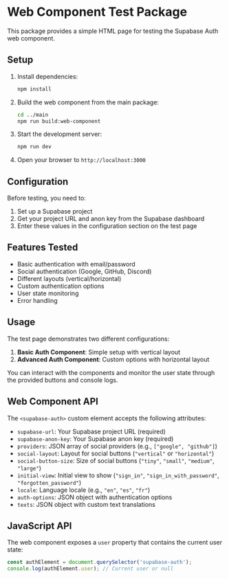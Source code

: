# Web Component Test Package

This package provides a simple HTML page for testing the Supabase Auth web component.

## Setup

1. Install dependencies:
   ```bash
   npm install
   ```

2. Build the web component from the main package:
   ```bash
   cd ../main
   npm run build:web-component
   ```

3. Start the development server:
   ```bash
   npm run dev
   ```

4. Open your browser to `http://localhost:3000`

## Configuration

Before testing, you need to:

1. Set up a Supabase project
2. Get your project URL and anon key from the Supabase dashboard
3. Enter these values in the configuration section on the test page

## Features Tested

- Basic authentication with email/password
- Social authentication (Google, GitHub, Discord)
- Different layouts (vertical/horizontal)
- Custom authentication options
- User state monitoring
- Error handling

## Usage

The test page demonstrates two different configurations:

1. **Basic Auth Component**: Simple setup with vertical layout
2. **Advanced Auth Component**: Custom options with horizontal layout

You can interact with the components and monitor the user state through the provided buttons and console logs.

## Web Component API

The `<supabase-auth>` custom element accepts the following attributes:

- `supabase-url`: Your Supabase project URL (required)
- `supabase-anon-key`: Your Supabase anon key (required)
- `providers`: JSON array of social providers (e.g., `["google", "github"]`)
- `social-layout`: Layout for social buttons (`"vertical"` or `"horizontal"`)
- `social-button-size`: Size of social buttons (`"tiny"`, `"small"`, `"medium"`, `"large"`)
- `initial-view`: Initial view to show (`"sign_in"`, `"sign_in_with_password"`, `"forgotten_password"`)
- `locale`: Language locale (e.g., `"en"`, `"es"`, `"fr"`)
- `auth-options`: JSON object with authentication options
- `texts`: JSON object with custom text translations

## JavaScript API

The web component exposes a `user` property that contains the current user state:

```javascript
const authElement = document.querySelector('supabase-auth');
console.log(authElement.user); // Current user or null
```
